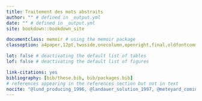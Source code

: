 ```yaml
--- 
title: Traitement des mots abstraits
author: "" # defined in _output.yml
date: "" # defined in _output.yml
site: bookdown::bookdown_site

documentclass: memoir # using the memoir package
classoption: a4paper,12pt,twoside,onecolumn,openright,final,oldfontcommands

lot: false # deactivating the default list of tables
lof: false # deactivating the default list of figures

link-citations: yes
bibliography: [bib/these.bib, bib/packages.bib]
# references appearing in the references section but not in text
nocite: "@lund_producing_1996, @landauer_solution_1997, @meteyard_coming_2012, @washburn_movement_1916, @lowel_selection_1992, @wachowski_matrix_1999"
---
```







